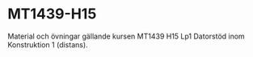# MT1439-H15
Material och övningar gällande kursen  MT1439 H15 Lp1 Datorstöd inom Konstruktion 1 (distans).
